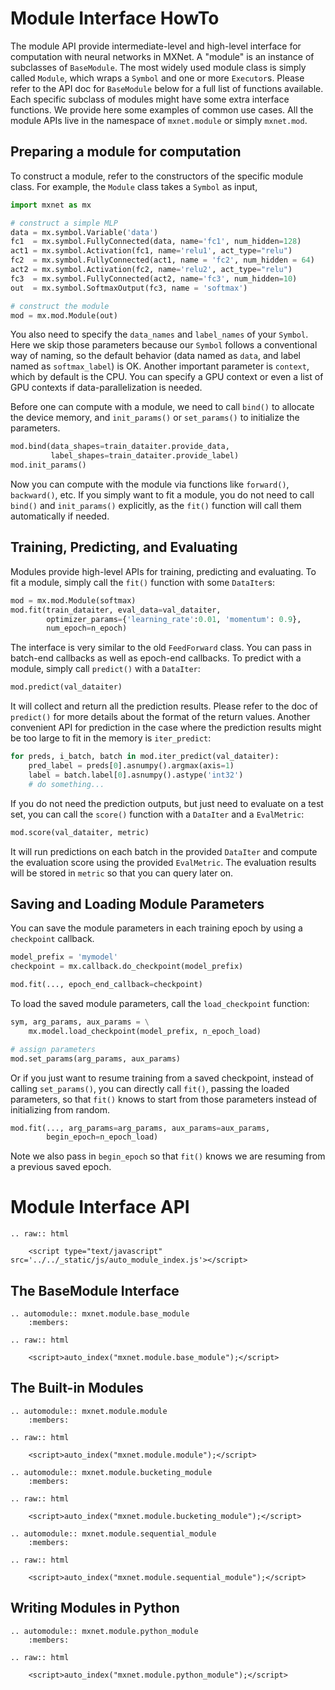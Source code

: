 Module Interface HowTo
======================

The module API provide intermediate-level and high-level interface for computation with neural networks in MXNet. A "module" is an instance of subclasses of `BaseModule`. The most widely used module class is simply called `Module`, which wraps a `Symbol` and one or more `Executor`s. Please refer to the API doc for `BaseModule` below for a full list of functions available. Each specific subclass of modules might have some extra interface functions. We provide here some examples of common use cases. All the module APIs live in the namespace of `mxnet.module` or simply `mxnet.mod`.

Preparing a module for computation
----------------------------------

To construct a module, refer to the constructors of the specific module class. For example, the `Module` class takes a `Symbol` as input,

```python
import mxnet as mx

# construct a simple MLP
data = mx.symbol.Variable('data')
fc1  = mx.symbol.FullyConnected(data, name='fc1', num_hidden=128)
act1 = mx.symbol.Activation(fc1, name='relu1', act_type="relu")
fc2  = mx.symbol.FullyConnected(act1, name = 'fc2', num_hidden = 64)
act2 = mx.symbol.Activation(fc2, name='relu2', act_type="relu")
fc3  = mx.symbol.FullyConnected(act2, name='fc3', num_hidden=10)
out  = mx.symbol.SoftmaxOutput(fc3, name = 'softmax')

# construct the module
mod = mx.mod.Module(out)
```

You also need to specify the `data_names` and `label_names` of your `Symbol`. Here we skip those parameters because our `Symbol` follows a conventional way of naming, so the default behavior (data named as `data`, and label named as `softmax_label`) is OK. Another important parameter is `context`, which by default is the CPU. You can specify a GPU context or even a list of GPU contexts if data-parallelization is needed.

Before one can compute with a module, we need to call `bind()` to allocate the device memory, and `init_params()` or `set_params()` to initialize the parameters.

```python
mod.bind(data_shapes=train_dataiter.provide_data,
         label_shapes=train_dataiter.provide_label)
mod.init_params()
```

Now you can compute with the module via functions like `forward()`, `backward()`, etc. If you simply want to fit a module, you do not need to call `bind()` and `init_params()` explicitly, as the `fit()` function will call them automatically if needed.

Training, Predicting, and Evaluating
------------------------------------

Modules provide high-level APIs for training, predicting and evaluating. To fit a module, simply call the `fit()` function with some `DataIter`s:

```python
mod = mx.mod.Module(softmax)
mod.fit(train_dataiter, eval_data=val_dataiter,
        optimizer_params={'learning_rate':0.01, 'momentum': 0.9},
        num_epoch=n_epoch)
```

The interface is very similar to the old `FeedForward` class. You can pass in batch-end callbacks as well as epoch-end callbacks. To predict with a module, simply call `predict()` with a `DataIter`:

```python
mod.predict(val_dataiter)
```

It will collect and return all the prediction results. Please refer to the doc of `predict()` for more details about the format of the return values. Another convenient API for prediction in the case where the prediction results might be too large to fit in the memory is `iter_predict`:

```python
for preds, i_batch, batch in mod.iter_predict(val_dataiter):
    pred_label = preds[0].asnumpy().argmax(axis=1)
    label = batch.label[0].asnumpy().astype('int32')
    # do something...
```

If you do not need the prediction outputs, but just need to evaluate on a test set, you can call the `score()` function with a `DataIter` and a `EvalMetric`:

```python
mod.score(val_dataiter, metric)
```

It will run predictions on each batch in the provided `DataIter` and compute the evaluation score using the provided `EvalMetric`. The evaluation results will be stored in `metric` so that you can query later on.

Saving and Loading Module Parameters
------------------------------------

You can save the module parameters in each training epoch by using a `checkpoint` callback.

```python
model_prefix = 'mymodel'
checkpoint = mx.callback.do_checkpoint(model_prefix)

mod.fit(..., epoch_end_callback=checkpoint)
```

To load the saved module parameters, call the `load_checkpoint` function:

```python
sym, arg_params, aux_params = \
    mx.model.load_checkpoint(model_prefix, n_epoch_load)

# assign parameters
mod.set_params(arg_params, aux_params)
```

Or if you just want to resume training from a saved checkpoint, instead of calling `set_params()`, you can directly call `fit()`, passing the loaded parameters, so that `fit()` knows to start from those parameters instead of initializing from random.

```python
mod.fit(..., arg_params=arg_params, aux_params=aux_params,
        begin_epoch=n_epoch_load)
```

Note we also pass in `begin_epoch` so that `fit()` knows we are resuming from a previous saved epoch.


Module Interface API
====================

```eval_rst
.. raw:: html

    <script type="text/javascript" src='../../_static/js/auto_module_index.js'></script>
```

The BaseModule Interface
------------------------

```eval_rst
.. automodule:: mxnet.module.base_module
    :members:

.. raw:: html

    <script>auto_index("mxnet.module.base_module");</script>
```

The Built-in Modules
--------------------

```eval_rst
.. automodule:: mxnet.module.module
    :members:

.. raw:: html

    <script>auto_index("mxnet.module.module");</script>
```

```eval_rst
.. automodule:: mxnet.module.bucketing_module
    :members:

.. raw:: html

    <script>auto_index("mxnet.module.bucketing_module");</script>
```

```eval_rst
.. automodule:: mxnet.module.sequential_module
    :members:

.. raw:: html

    <script>auto_index("mxnet.module.sequential_module");</script>
```

Writing Modules in Python
-------------------------

```eval_rst
.. automodule:: mxnet.module.python_module
    :members:

.. raw:: html

    <script>auto_index("mxnet.module.python_module");</script>
```
